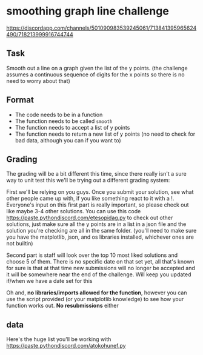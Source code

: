# smoothing graph line challenge 

https://discordapp.com/channels/501090983539245061/713841395965624490/718213999916744744

## Task 

Smooth out a line on a graph given the list of the y points. (the challenge assumes a continuous sequence of digits for the x points so there is no need to worry about that) 

## Format

- The code needs to be in a function 
- The function needs to be called `smooth`
- The function needs to accept a list of y points 
- The function needs to return a new list of y points (no need to check for bad data, although you can if you want to) 

## Grading 

The grading will be a bit different this time, since there really isn't a sure way to unit test this we'll be trying out a different grading system: 

First we'll be relying on you guys. Once you submit your solution, see what other people came up with, if you like something react to it with a !. Everyone's input on this first part is really important, so please check out like maybe 3-4 other solutions. 
You can use this code https://paste.pythondiscord.com/etesopidag.py to check out other solutions, just make sure all the y points are in a list in a json file and the solution you're checking are all in the same folder. (you'll need to make sure you have the matplotlib, json, and os libraries installed, whichever ones are not builtin) 

Second part is staff will look over the top 10 most liked solutions and choose 5 of them. There is no specific date on that set yet, all that's known for sure is that at that time new submissions will no longer be accepted and it will be somewhere near the end of the challenge. Will keep you updated if/when we have a date set for this 

Oh and, **no libraries/imports allowed for the function**, however you can use the script provided (or your matplotlib knowledge) to see how your function works out. **No resubmissions** either 

## data 

Here's the huge list you'll be working with  https://paste.pythondiscord.com/atokohunef.py